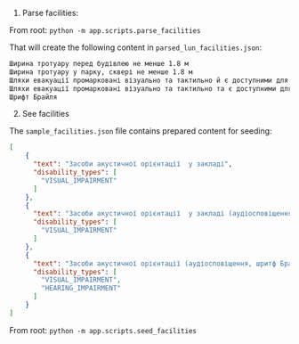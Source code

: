 1. Parse facilities:

From root: `python -m app.scripts.parse_facilities`

That will create the following content in `parsed_lun_facilities.json`:

```txt
Ширина тротуару перед будівлею не менше 1.8 м
Ширина тротуару у парку, сквері не менше 1.8 м
Шляхи евакуації промарковані візуально та тактильно й є доступними для маломобільних груп населення (люди з інвалідністю, вагітні, люди старшого віку тощо)
Шляхи евакуації промарковані візуально та тактильно та є доступними для маломобільних груп населення
Шрифт Брайля
```

2. See facilities

The `sample_facilities.json` file contains prepared content for seeding: 

```json
[
    {
      "text": "Засоби акустичної орієнтації  у закладі",
      "disability_types": [
        "VISUAL_IMPAIRMENT"
      ]
    },
    {
      "text": "Засоби акустичної орієнтації  у закладі (аудіосповіщення)",
      "disability_types": [
        "VISUAL_IMPAIRMENT"
      ]
    },
    {
      "text": "Засоби акустичної орієнтації (аудіосповіщення, шритф Брайля)",
      "disability_types": [
        "VISUAL_IMPAIRMENT",
        "HEARING_IMPAIRMENT"
      ]
    }
]
```

From root: `python -m app.scripts.seed_facilities`